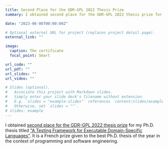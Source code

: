 ```yaml
---
title: Second Place for the GDR-GPL 2022 Thesis Prize 
summary: I obtained second place for the GDR-GPL 2022 thesis prize for my Ph.D. thesis titled "A Testing Framework for Executable Domain-Specific Languages".

date: "2023-06-06T00:00:00Z"

# Optional external URL for project (replaces project detail page).
external_link: ""

image:
  caption: The certificate
  focal_point: Smart

url_code: ""
url_pdf: ""
url_slides: ""
url_video: ""

# Slides (optional).
#   Associate this project with Markdown slides.
#   Simply enter your slide deck's filename without extension.
#   E.g. `slides = "example-slides"` references `content/slides/example-slides.md`.
#   Otherwise, set `slides = ""`.
# slides: example
---
```

I obtained [second place for the GDR-GPL 2022 thesis prize](https://gdr-gpl.cnrs.fr/node/526) for my Ph.D. thesis titled ["A Testing Framework for Executable Domain-Specific Languages"](https://theses.hal.science/tel-03977604/). It is a French prize given to the best Ph.D. thesis of the year in the context of programming and software engineering.
